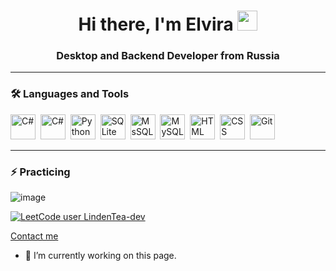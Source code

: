 <h1 align="center">Hi there, I'm Elvira <!--<a href="https://daniilshat.ru/" target="_blank">Elvira</a> --!>
<img src="https://github.com/blackcater/blackcater/raw/main/images/Hi.gif" height="32"/></h1>
<h3 align="center">Desktop and Backend Developer from Russia</h3>

---

### :hammer_and_wrench: Languages and Tools
<div>
  <img src="https://github.com/devicons/devicon/blob/master/icons/cplusplus/cplusplus-original.svg" title="C#" alt="C#" width="40" height="40"/>&nbsp;  
  <img src="https://github.com/devicons/devicon/blob/master/icons/csharp/csharp-original.svg" title="C#" alt="C#" width="40" height="40"/>&nbsp;
  <img src="https://github.com/devicons/devicon/blob/master/icons/python/python-original-wordmark.svg" title="Python" alt="Python" width="40" height="40"/>&nbsp;
  <img src="https://github.com/devicons/devicon/blob/master/icons/sqlite/sqlite-original-wordmark.svg" title="SQLite"  alt="SQLite" width="40" height="40"/>&nbsp;
  <img src="https://github.com/devicons/devicon/blob/master/icons/microsoftsqlserver/microsoftsqlserver-plain-wordmark.svg" title="MsSQL"  alt="MsSQL" width="40" height="40"/>&nbsp;
  <img src="https://github.com/devicons/devicon/blob/master/icons/mysql/mysql-original-wordmark.svg" title="MySQL"  alt="MySQL" width="40" height="40"/>&nbsp;
  <img src="https://github.com/devicons/devicon/blob/master/icons/html5/html5-original.svg" title="HTML5" alt="HTML" width="40" height="40"/>&nbsp;
  <img src="https://github.com/devicons/devicon/blob/master/icons/css3/css3-plain-wordmark.svg"  title="CSS3" alt="CSS" width="40" height="40"/>&nbsp;
  <img src="https://github.com/devicons/devicon/blob/master/icons/git/git-original-wordmark.svg" title="Git" **alt="Git" width="40" height="40"/>
</div>

---

### :zap: Practicing

![image](https://www.codewars.com/users/LindenTea-dev/badges/small?theme=light)

[![LeetCode user LindenTea-dev](https://img.shields.io/badge/dynamic/json?style=flat-square&labelColor=black&color=%23ffa116&label=Solved&query=solved&url=https%3A%2F%2Fleetcode-badge.vercel.app%2Fapi%2Fusers%2FLindenTea-dev&logo=leetcode&logoColor=yellow)](https://leetcode.com/LindenTea-dev/)

[Contact me](mailto:elvira.lipova@yandex.ru)


<!--
[![image](https://user-images.githubusercontent.com/58783548/198652180-00bb25b9-8fac-40a7-90a2-502935402ac6.png)](https://www.linkedin.com/in/elvira-lipova-a00020244/)


-->

- 🔭 I’m currently working on this page. 


<!--

### 🔭 Projects

— Мои последние работы. Тут все просто. Укажите список ваших работ, к ним могут относится любые ваши проекты, задумки, open source, pet project.


### 🌱 Currently learning 



### 💬 Ask me about



### 📫 How to reach me 
  [![Linkedin Badge](https://img.shields.io/badge/-kakbar-blue?style=flat&logo=Linkedin&logoColor=white)](your-linkedin-url)


<!--
— Мои последние статьи (если у вас есть блог). В этом пункте вы можете указать несколько своих статей со ссылками на них (чтобы не писать каждый раз статьи руками, можно воспользоваться решением для автоматизации https://github.com/gautamkrishnar/blog-post-workflow)

— Статистика по вашему github. Это сервис (репозиторий тут https://github.com/anuraghazra/github-readme-stats) который генерит на основе github api статистику по вашему github аккаунту. Подробно о том, что умеет этот сервис вы можете посмотреть почитав документацию, она довольно простая. Выглядит симпатично.
-->
